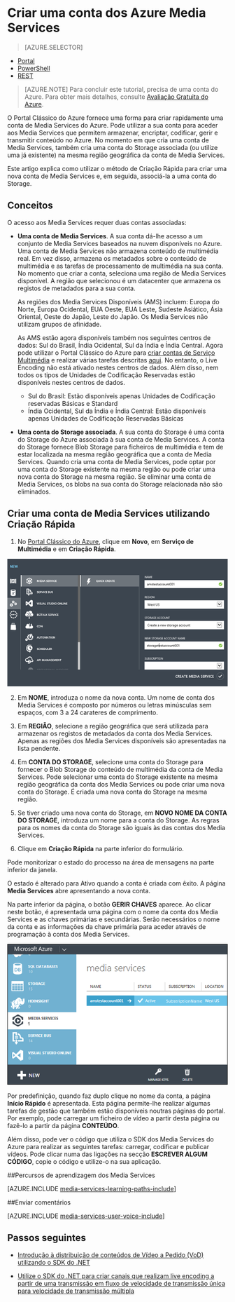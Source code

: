 <properties
    pageTitle="Criar uma conta de Media Services | Microsoft Azure"
    description="Descreve como criar uma nova conta de Media Services do Azure no Azure."
    services="media-services"
    documentationCenter=""
    authors="Juliako"
    manager="erikre"
    editor=""/>

<tags
    ms.service="media-services"
    ms.workload="media"
    ms.tgt_pltfrm="na"
    ms.devlang="na"
    ms.topic="get-started-article"
    ms.date="09/26/2016"
    ms.author="juliako"/>



# Criar uma conta dos Azure Media Services

> [AZURE.SELECTOR]
- [Portal](media-services-create-account.md)
- [PowerShell](media-services-manage-with-powershell.md)
- [REST](http://msdn.microsoft.com/library/azure/dn194267.aspx)


> [AZURE.NOTE] Para concluir este tutorial, precisa de uma conta do Azure. Para obter mais detalhes, consulte [Avaliação Gratuita do Azure](/pricing/free-trial/?WT.mc_id=A261C142F).
 
O Portal Clássico do Azure fornece uma forma para criar rapidamente uma conta de Media Services do Azure. Pode utilizar a sua conta para aceder aos Media Services que permitem armazenar, encriptar, codificar, gerir e transmitir conteúdo no Azure. No momento em que cria uma conta de Media Services, também cria uma conta do Storage associada (ou utilize uma já existente) na mesma região geográfica da conta de Media Services.

Este artigo explica como utilizar o método de Criação Rápida para criar uma nova conta de Media Services e, em seguida, associá-la a uma conta do Storage.

<a id="concepts"></a>
## Conceitos

O acesso aos Media Services requer duas contas associadas:

-   **Uma conta de Media Services**. A sua conta dá-lhe acesso a um conjunto de Media Services baseados na nuvem disponíveis no Azure. Uma conta de Media Services não armazena conteúdo de multimédia real. Em vez disso, armazena os metadados sobre o conteúdo de multimédia e as tarefas de processamento de multimédia na sua conta. No momento que criar a conta, seleciona uma região de Media Services disponível. A região que selecionou é um datacenter que armazena os registos de metadados para a sua conta.

    As regiões dos Media Services Disponíveis (AMS) incluem: Europa do Norte, Europa Ocidental, EUA Oeste, EUA Leste, Sudeste Asiático, Ásia Oriental, Oeste do Japão, Leste do Japão. Os Media Services não utilizam grupos de afinidade.
    
    As AMS estão agora disponíveis também nos seguintes centros de dados: Sul do Brasil, Índia Ocidental, Sul da Índia e Índia Central. Agora pode utilizar o Portal Clássico do Azure para [criar contas de Serviço Multimédia](media-services-create-account.md#create-a-media-services-account-using-quick-create) e realizar várias tarefas descritas [aqui](https://azure.microsoft.com/documentation/services/media-services/). No entanto, o Live Encoding não está ativado nestes centros de dados. Além disso, nem todos os tipos de Unidades de Codificação Reservadas estão disponíveis nestes centros de dados.
    
    - Sul do Brasil:                                          Estão disponíveis apenas Unidades de Codificação reservadas Básicas e Standard
    - Índia Ocidental, Sul da Índia e Índia Central:              Estão disponíveis apenas Unidades de Codificação Reservadas Básicas


-   **Uma conta do Storage associada**. A sua conta do Storage é uma conta do Storage do Azure associada à sua conta de Media Services. A conta do Storage fornece Blob Storage para ficheiros de multimédia e tem de estar localizada na mesma região geográfica que a conta de Media Services. Quando cria uma conta de Media Services, pode optar por uma conta do Storage existente na mesma região ou pode criar uma nova conta do Storage na mesma região. Se eliminar uma conta de Media Services, os blobs na sua conta do Storage relacionada não são eliminados.

<a id="quick"></a>
## Criar uma conta de Media Services utilizando Criação Rápida

1. No [Portal Clássico do Azure][], clique em **Novo**, em **Serviço de Multimédia** e em **Criação Rápida**.

![Criação Rápida dos Media Services](./media/media-services-create-account/wams-QuickCreate.png)

2. Em **NOME**, introduza o nome da nova conta. Um nome de conta dos Media Services é composto por números ou letras minúsculas sem espaços, com 3 a 24 carateres de comprimento.

3. Em **REGIÃO**, selecione a região geográfica que será utilizada para armazenar os registos de metadados da conta dos Media Services. Apenas as regiões dos Media Services disponíveis são apresentadas na lista pendente.

4. Em **CONTA DO STORAGE**, selecione uma conta do Storage para fornecer o Blob Storage do conteúdo de multimédia da conta de Media Services. Pode selecionar uma conta do Storage existente na mesma região geográfica da conta dos Media Services ou pode criar uma nova conta do Storage. É criada uma nova conta do Storage na mesma região.

5. Se tiver criado uma nova conta do Storage, em **NOVO NOME DA CONTA DO STORAGE**, introduza um nome para a conta do Storage. As regras para os nomes da conta do Storage são iguais às das contas dos Media Services.

6. Clique em **Criação Rápida** na parte inferior do formulário.

Pode monitorizar o estado do processo na área de mensagens na parte inferior da janela.

O estado é alterado para Ativo quando a conta é criada com êxito. A página **Media Services** abre apresentando a nova conta.

Na parte inferior da página, o botão **GERIR CHAVES** aparece. Ao clicar neste botão, é apresentada uma página com o nome da conta dos Media Services e as chaves primárias e secundárias. Serão necessários o nome da conta e as informações da chave primária para aceder através de programação à conta dos Media Services.

![Página Media Services](./media/media-services-create-account/wams-mediaservices-page.png)

Por predefinição, quando faz duplo clique no nome da conta, a página **Início Rápido** é apresentada. Esta página permite-lhe realizar algumas tarefas de gestão que também estão disponíveis noutras páginas do portal. Por exemplo, pode carregar um ficheiro de vídeo a partir desta página ou fazê-lo a partir da página **CONTEÚDO**.

Além disso, pode ver o código que utiliza o SDK dos Media Services do Azure para realizar as seguintes tarefas: carregar, codificar e publicar vídeos. Pode clicar numa das ligações na secção **ESCREVER ALGUM CÓDIGO**, copie o código e utilize-o na sua aplicação.



##Percursos de aprendizagem dos Media Services

[AZURE.INCLUDE [media-services-learning-paths-include](../../includes/media-services-learning-paths-include.md)]

##Enviar comentários

[AZURE.INCLUDE [media-services-user-voice-include](../../includes/media-services-user-voice-include.md)]


## Passos seguintes

- [Introdução à distribuição de conteúdos de Vídeo a Pedido (VoD) utilizando o SDK do .NET](media-services-dotnet-get-started.md)

- [Utilize o SDK do .NET para criar canais que realizam live encoding a partir de uma transmissão em fluxo de velocidade de transmissão única para velocidade de transmissão múltipla](media-services-dotnet-creating-live-encoder-enabled-channel.md)

<!-- Reusable paths. -->

<!-- Anchors. -->
  [Conceitos]: #concepts
  [Antes de começar]: #begin
  [Como: criar uma conta de Media Services utilizando Criação Rápida]: #quick

<!-- URLs. -->
  [Instalador de Plataforma Web]: http://go.microsoft.com/fwlink/?linkid=255386

  [Portal Clássico do Azure]: http://manage.windowsazure.com/



<!--HONumber=Sep16_HO4-->



